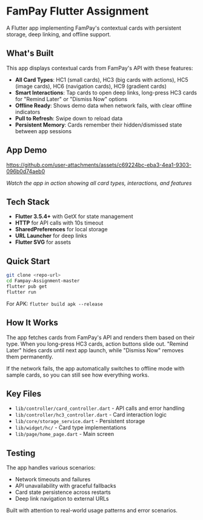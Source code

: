 # FamPay Flutter Assignment

A Flutter app implementing FamPay's contextual cards with persistent storage, deep linking, and offline support.

## What's Built

This app displays contextual cards from FamPay's API with these features:

- **All Card Types**: HC1 (small cards), HC3 (big cards with actions), HC5 (image cards), HC6 (navigation cards), HC9 (gradient cards)
- **Smart Interactions**: Tap cards to open deep links, long-press HC3 cards for "Remind Later" or "Dismiss Now" options
- **Offline Ready**: Shows demo data when network fails, with clear offline indicators
- **Pull to Refresh**: Swipe down to reload data
- **Persistent Memory**: Cards remember their hidden/dismissed state between app sessions

## App Demo

https://github.com/user-attachments/assets/c69224bc-eba3-4ea1-9303-096b0d74aeb0

*Watch the app in action showing all card types, interactions, and features*

## Tech Stack

- **Flutter 3.5.4+** with GetX for state management
- **HTTP** for API calls with 10s timeout
- **SharedPreferences** for local storage
- **URL Launcher** for deep links
- **Flutter SVG** for assets

## Quick Start

```bash
git clone <repo-url>
cd Fampay-Assignment-master
flutter pub get
flutter run
```

For APK: `flutter build apk --release`

## How It Works

The app fetches cards from FamPay's API and renders them based on their type. When you long-press HC3 cards, action buttons slide out. "Remind Later" hides cards until next app launch, while "Dismiss Now" removes them permanently.

If the network fails, the app automatically switches to offline mode with sample cards, so you can still see how everything works.

## Key Files

- `lib/controller/card_controller.dart` - API calls and error handling
- `lib/controller/hc3_controller.dart` - Card interaction logic  
- `lib/core/storage_service.dart` - Persistent storage
- `lib/widget/hc/` - Card type implementations
- `lib/page/home_page.dart` - Main screen

## Testing

The app handles various scenarios:
- Network timeouts and failures
- API unavailability with graceful fallbacks
- Card state persistence across restarts
- Deep link navigation to external URLs

Built with attention to real-world usage patterns and error scenarios.
